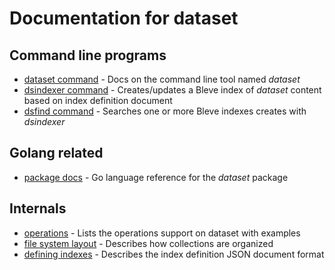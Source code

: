 
# Documentation for dataset

## Command line programs

+ [dataset command](dataset.html) - Docs on the command line tool named _dataset_
+ [dsindexer command](dsindexer.html) - Creates/updates a Bleve index of _dataset_ content based on index definition document
+ [dsfind command](dsfind.html) - Searches one or more Bleve indexes creates with _dsindexer_

## Golang related

+ [package docs](package.html) - Go language reference for the _dataset_ package

## Internals

+ [operations](operations.html) - Lists the operations support on dataset with examples
+ [file system layout](file-system-layout.html) - Describes how collections are organized
+ [defining indexes](defining-indexes.html) - Describes the index definition JSON document format
